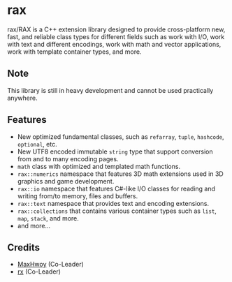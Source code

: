 # rax
rax/RAX is a C++ extension library designed to provide cross-platform new, fast, and reliable class types for different fields such as work with I/O, work with text and different encodings, work with math and vector applications, work with template container types, and more.

## Note
This library is still in heavy development and cannot be used practically anywhere.

## Features
* New optimized fundamental classes, such as `refarray`, `tuple`, `hashcode`, `optional`, etc.
* New UTF8 encoded immutable `string` type that support conversion from and to many encoding pages.
* `math` class with optimized and templated math functions.
* `rax::numerics` namespace that features 3D math extensions used in 3D graphics and game development.
* `rax::io` namespace that features C#-like I/O classes for reading and writing from/to memory, files and buffers.
* `rax::text` namespace that provides text and encoding extensions.
* `rax::collections` that contains various container types such as `list`, `map`, `stack`, and more.
* and more...

## Credits
* [MaxHwoy](https://github.com/MaxHwoy) (Co-Leader)
* [rx](https://github.com/rxyyy) (Co-Leader)
